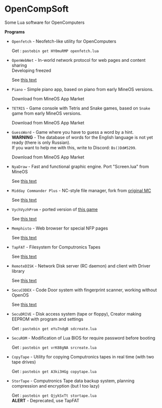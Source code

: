 # OpenCompSoft
Some Lua software for OpenComputers

**Programs**
* `Openfetch` - Neofetch-like utility for OpenComputers

   Get : `pastebin get HY0muRMP openfetch.lua`
* `OpenWebNet` - In-world network protocol for web pages and content sharing  
   Developing freezed

   See [this text](https://github.com/Bs0Dd/OpenCompSoft/blob/master/OpenWebNet/README.md)
* `Piano` - Simple piano app, based on piano from early MineOS versions.

   Download from MineOS App Market
* `TETЯIS` - Game console with Tetris and Snake games, based on `Snake` game from early MineOS versions.

   Download from MineOS App Market
* `GuessWord` - Game where you have to guess a word by a hint.  
   **WARNING** - The database of words for the English language is not yet ready (there is only Russian).  
   If you want to help me with this, write to Discord: `Bs()Dd#5299`.

   Download from MineOS App Market
* `NyaDraw` - Fast and functional graphic engine. Port "Screen.lua" from MineOS

   See [this text](https://github.com/Bs0Dd/OpenCompSoft/blob/master/NyaDraw/README.md)
* `Midday Commander Plus` - NC-style file manager, fork from [original MC](https://github.com/OpenPrograms/OpenPrograms.ru/tree/master/mc)

   See [this text](https://github.com/Bs0Dd/OpenCompSoft/blob/master/MiddayCommanderPlus/README.md)
* `VychVyzhProm` - ported version of [this game](https://github.com/cat-in-the-dark/ludum_45_omsk)

   See [this text](https://github.com/Bs0Dd/OpenCompSoft/blob/master/VychVyzhProm/README.md)
* `Memphisto` - Web browser for special NFP pages

   See [this text](https://github.com/Bs0Dd/OpenCompSoft/blob/master/Memphisto/README.md)
* `TapFAT` - Filesystem for Computronics Tapes

   See [this text](https://github.com/Bs0Dd/OpenCompSoft/blob/master/TapFAT/README.md)
* `RemoteDISK` - Network Disk server (RC daemon) and client with Driver library

   See [this text](https://github.com/Bs0Dd/OpenCompSoft/blob/master/RemoteDISK/README.md)
* `SecuCODEX` - Code Door system with fingerprint scanner, working without OpenOS
   
   See [this text](https://github.com/Bs0Dd/OpenCompSoft/blob/master/SecuCODEX/README.md)
* `SecuDRIVE` - Disk access system (tape or floppy), Creator making EEPROM with program and settings
   
   Get : `pastebin get eYu7ndgB sdcreate.lua`
* `SecuROM` - Modification of Lua BIOS for require password before booting
   
   Get : `pastebin get vrK88gNA srcreate.lua`
* `CopyTape` - Utility for copying Computronics tapes in real time (with two tape drives)
   
   Get : `pastebin get A3ki3HGg copytape.lua`
* `StorTape` - Computronics Tape data backup system, planning compression and encryption (but I too lazy)
   
   Get : `pastebin get QjykSxTt stortape.lua`  
   **ALERT** - Deprecated, use TapFAT
